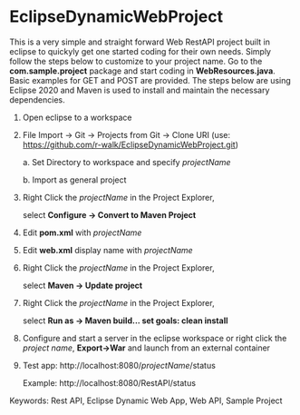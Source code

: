 # EclipseDynamicWebProject

This is a very simple and straight forward Web RestAPI project built in eclipse to quickyly get one started coding for their own needs. Simply follow the steps below to customize to your project name. Go to the **com.sample.project** package and start coding in **WebResources.java**. Basic examples for GET and POST are provided. The steps below are using Eclipse 2020 and Maven is used to install and maintain the necessary dependencies. 


1.  Open eclipse to a workspace

2.  File Import -> Git -> Projects from Git -> Clone URI (use: https://github.com/r-walk/EclipseDynamicWebProject.git)

	a. Set Directory to workspace and specify *projectName*
	
	b. Import as general project
	
3.  Right Click the *projectName* in the Project Explorer, 

	select **Configure -> Convert to Maven Project**

4.  Edit **pom.xml** with *projectName*

5.  Edit **web.xml** display name with *projectName*

6.  Right Click the *projectName* in the Project Explorer, 
	
	select **Maven -> Update project**

7.  Right Click the *projectName* in the Project Explorer,

	select **Run as -> Maven build...  set goals: clean install**

8.  Configure and start a server in the eclipse workspace or right click the *project name*, **Export->War** and launch from an external container

9.  Test app: http://localhost:8080/*projectName*/status

     Example: http://localhost:8080/RestAPI/status

Keywords:  Rest API, Eclipse Dynamic Web App, Web API, Sample Project
